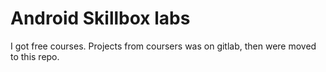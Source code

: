 
# Android Skillbox labs

I got free courses. Projects from coursers was on gitlab, then were moved to this repo.
